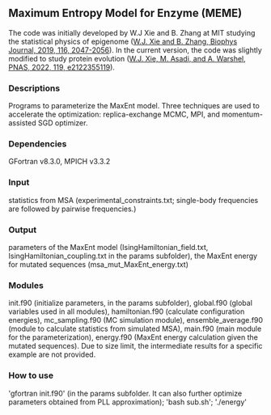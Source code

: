 ## Maximum Entropy Model for Enzyme (MEME)

The code was initially developed by W.J Xie and B. Zhang at MIT studying the statistical physics of epigenome ([W.J. Xie and B. Zhang, Biophys Journal, 2019, 116, 2047-2056](https://www.sciencedirect.com/science/article/pii/S0006349519303066)). In the current version, the code was slightly modified to study protein evolution ([W.J. Xie, M. Asadi, and A. Warshel, PNAS, 2022, 119, e2122355119](https://www.pnas.org/content/119/7/e2122355119)).

### Descriptions
Programs to parameterize the MaxEnt model. Three techniques are used to accelerate the optimization: replica-exchange MCMC, MPI, and momentum-assisted SGD optimizer.

### Dependencies
GFortran v8.3.0, MPICH v3.3.2

### Input
statistics from MSA (experimental_constraints.txt; single-body frequencies are followed by pairwise frequencies.)

### Output
parameters of the MaxEnt model (IsingHamiltonian_field.txt, IsingHamiltonian_coupling.txt in the params subfolder), the MaxEnt energy for mutated sequences (msa_mut_MaxEnt_energy.txt)
 
### Modules
init.f90 (initialize parameters, in the params subfolder), global.f90 (global variables used in all modules), hamiltonian.f90 (calculate configuration energies), mc_sampling.f90 (MC simulation module), ensemble_average.f90 (module to calculate statistics from simulated MSA), main.f90 (main module for the parameterization), energy.f90 (MaxEnt energy calculation given the mutated sequences). Due to size limit, the intermediate results for a specific example are not provided.

### How to use
'gfortran init.f90' (in the params subfolder. It can also further optimize parameters obtained from PLL approximation); 'bash sub.sh'; './energy'
